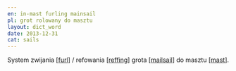```yaml
---
en: in-mast furling mainsail
pl: grot rolowany do masztu
layout: dict_word
date: 2013-12-31
cat: sails
---
```


System zwijania [[furl](/dict/furl.html)] / refowania [[reffing](/dict/reffing.html)] 
grota [[mailsail](/dict/mailsail.html)] do masztu [[mast](/dict/mast.html)].
